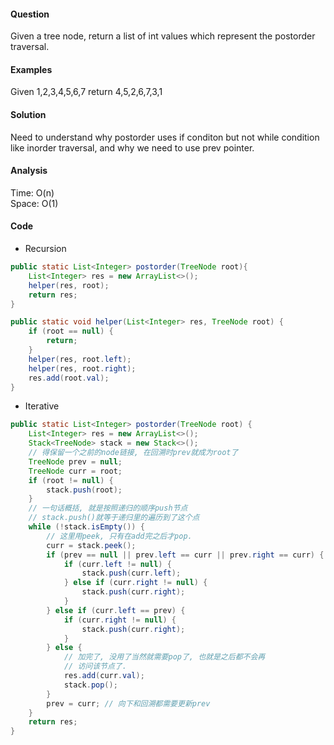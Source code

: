 #### Question
Given a tree node, return a list of int values which represent the postorder traversal. 

#### Examples
Given 1,2,3,4,5,6,7 return 4,5,2,6,7,3,1

#### Solution
Need to understand why postorder uses if conditon but not while condition like inorder traversal, and why we need to use prev pointer. 

#### Analysis
Time: O(n)  
Space: O(1)

#### Code

* Recursion

```java
public static List<Integer> postorder(TreeNode root){
    List<Integer> res = new ArrayList<>();
    helper(res, root);
    return res;
}

public static void helper(List<Integer> res, TreeNode root) {
    if (root == null) {
        return;
    }
    helper(res, root.left);
    helper(res, root.right);
    res.add(root.val);
}
```

* Iterative

```java
public static List<Integer> postorder(TreeNode root) {
    List<Integer> res = new ArrayList<>();
    Stack<TreeNode> stack = new Stack<>();
    // 得保留一个之前的node链接, 在回溯时prev就成为root了
    TreeNode prev = null;
    TreeNode curr = root;
    if (root != null) {
        stack.push(root);
    }
    // 一句话概括, 就是按照递归的顺序push节点
    // stack.push()就等于递归里的遍历到了这个点
    while (!stack.isEmpty()) {
        // 这里用peek, 只有在add完之后才pop.
        curr = stack.peek();
        if (prev == null || prev.left == curr || prev.right == curr) {
            if (curr.left != null) {
                stack.push(curr.left);
            } else if (curr.right != null) {
                stack.push(curr.right);
            }
        } else if (curr.left == prev) {
            if (curr.right != null) {
                stack.push(curr.right);
            }
        } else {
            // 加完了, 没用了当然就需要pop了, 也就是之后都不会再
            // 访问该节点了. 
            res.add(curr.val);
            stack.pop();
        }
        prev = curr; // 向下和回溯都需要更新prev
    }
    return res;
}
```

